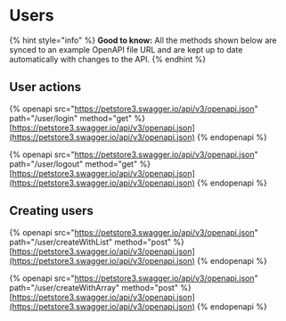 # Users

{% hint style="info" %}
**Good to know:** All the methods shown below are synced to an example OpenAPI file URL and are kept up to date automatically with changes to the API.
{% endhint %}

## User actions

{% openapi src="https://petstore3.swagger.io/api/v3/openapi.json" path="/user/login" method="get" %}
[https://petstore3.swagger.io/api/v3/openapi.json](https://petstore3.swagger.io/api/v3/openapi.json)
{% endopenapi %}

{% openapi src="https://petstore3.swagger.io/api/v3/openapi.json" path="/user/logout" method="get" %}
[https://petstore3.swagger.io/api/v3/openapi.json](https://petstore3.swagger.io/api/v3/openapi.json)
{% endopenapi %}

## Creating users

{% openapi src="https://petstore3.swagger.io/api/v3/openapi.json" path="/user/createWithList" method="post" %}
[https://petstore3.swagger.io/api/v3/openapi.json](https://petstore3.swagger.io/api/v3/openapi.json)
{% endopenapi %}

{% openapi src="https://petstore3.swagger.io/api/v3/openapi.json" path="/user/createWithArray" method="post" %}
[https://petstore3.swagger.io/api/v3/openapi.json](https://petstore3.swagger.io/api/v3/openapi.json)
{% endopenapi %}
